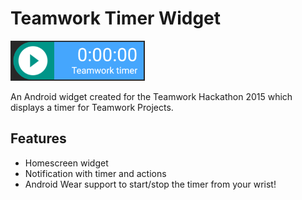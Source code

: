 # Teamwork Timer Widget

![Teamwork widget](https://raw.githubusercontent.com/aidangrabe/teamwork-hackathon-timer/master/app/src/main/res/drawable/widget_preview.png)

An Android widget created for the Teamwork Hackathon 2015 which displays a
timer for Teamwork Projects.

## Features
 - Homescreen widget
 - Notification with timer and actions
 - Android Wear support to start/stop the timer from your wrist!
